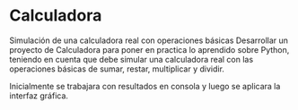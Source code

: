 # Calculadora
Simulación de una calculadora real con operaciones básicas
Desarrollar un proyecto de Calculadora para poner en practica lo aprendido sobre Python, teniendo en cuenta que debe simular una calculadora real con las operaciones básicas de sumar, restar, multiplicar y dividir.

Inicialmente se trabajara con resultados en consola y luego se aplicara la interfaz gráfica.
